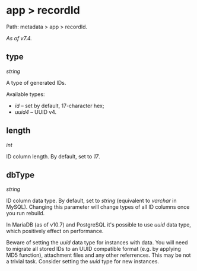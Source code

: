 # app > recordId

Path: metadata > app > recordId.

*As of v7.4.*

## type

*string*

A type of generated IDs.

Available types:

* *id* – set by default, 17-character hex;
* *uuid4* – UUID v4.

## length

*int*

ID column length. By default, set to *17*.

## dbType

*string*

ID column data type. By default, set to *string* (equivalent to *varchar* in MySQL). Changing this parameter will change types of all ID columns once you run rebuild.

In MariaDB (as of v10.7) and PostgreSQL it's possible to use *uuid* data type, which positively effect on performance.

Beware of setting the *uuid* data type for instances with data. You will need to migrate all stored IDs to an UUID compatible format (e.g. by applying MD5 function), attachment files and any other referrences. This may be not a trivial task. Consider setting the *uuid* type for new instances.
